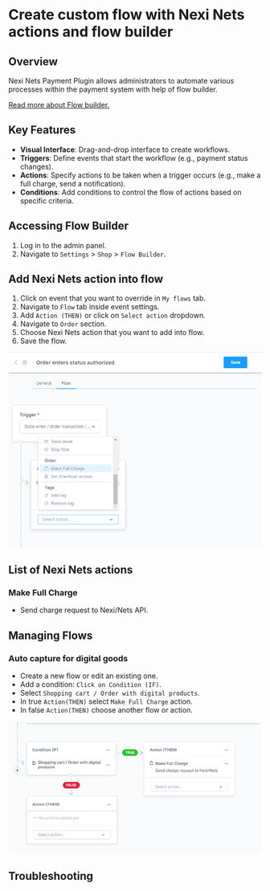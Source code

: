 # Create custom flow with Nexi Nets actions and flow builder

## Overview

Nexi Nets Payment Plugin allows administrators to automate various processes within the payment system with help of flow builder. 

[Read more about Flow builder.](https://developer.shopware.com/docs/guides/plugins/plugins/framework/flow/add-flow-builder-action.html)

## Key Features

- **Visual Interface**: Drag-and-drop interface to create workflows.
- **Triggers**: Define events that start the workflow (e.g., payment status changes).
- **Actions**: Specify actions to be taken when a trigger occurs (e.g., make a full charge, send a notification).
- **Conditions**: Add conditions to control the flow of actions based on specific criteria.

## Accessing Flow Builder

1. Log in to the admin panel.
2. Navigate to `Settings` > `Shop` > `Flow Builder`.

## Add Nexi Nets action into flow

1. Click on event that you want to override in `My flows` tab.
2. Navigate to `Flow` tab inside event settings.
3. Add `Action (THEN)` or click on `Select action` dropdown.
4. Navigate to `Order` section.
5. Choose Nexi Nets action that you want to add into flow.
6. Save the flow.

![Flow Builder Schema](../images/flow-builder-schema.png)

## List of Nexi Nets actions

### Make Full Charge

- Send charge request to Nexi/Nets API.

## Managing Flows

### Auto capture for digital goods

- Create a new flow or edit an existing one.
- Add a condition: `Click on Condition (IF)`.
- Select `Shopping cart / Order with digital products`.
- In true `Action(THEN)` select `Make Full Charge` action.
- In false `Action(THEN)` choose another flow or action.

![Digital Goods Schema](../images/digital-goods-schema.png)

## Troubleshooting

